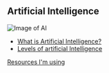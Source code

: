 ## Artificial Intelligence

![Image of AI](https://www.draglet.com/wp-content/uploads/2018/12/ai-blockchain.jpg)

- [What is Artificial Intelligence?](part1.md)
- [Levels of artificial Intelligence](part2.md)

[Resources I'm using](resources.md)
